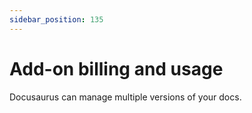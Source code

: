 ```yaml
---
sidebar_position: 135
---
```


# Add-on billing and usage

Docusaurus can manage multiple versions of your docs.